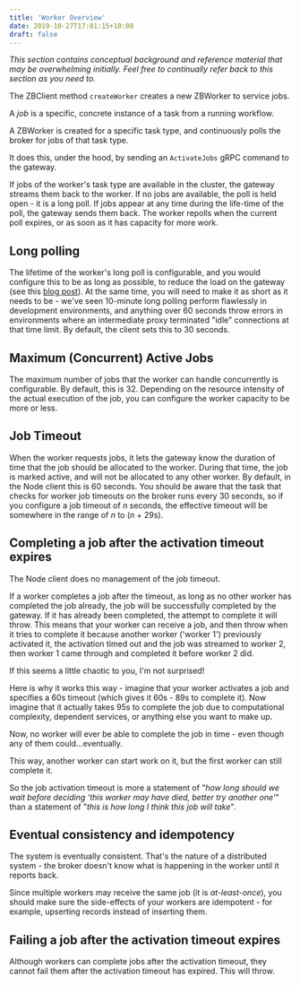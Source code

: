 ```yaml
---
title: 'Worker Overview'
date: 2019-10-27T17:01:15+10:00
draft: false
---
```


_This section contains conceptual background and reference material that may be overwhelming initially. Feel free to continually refer back to this section as you need to._

The ZBClient method `createWorker` creates a new ZBWorker to service jobs.

A _job_ is a specific, concrete instance of a task from a running workflow.

A ZBWorker is created for a specific task type, and continuously polls the broker for jobs of that task type.

It does this, under the hood, by sending an `ActivateJobs` gRPC command to the gateway.

If jobs of the worker's task type are available in the cluster, the gateway streams them back to the worker. If no jobs are available, the poll is held open - it is a long poll. If jobs appear at any time during the life-time of the poll, the gateway sends them back. The worker repolls when the current poll expires, or as soon as it has capacity for more work.

## Long polling

The lifetime of the worker's long poll is configurable, and you would configure this to be as long as possible, to reduce the load on the gateway (see this <a href="https://zeebe.io/blog/2019/08/long-polling/">blog post</a>). At the same time, you will need to make it as short as it needs to be - we've seen 10-minute long polling perform flawlessly in development environments, and anything over 60 seconds throw errors in environments where an intermediate proxy terminated "idle" connections at that time limit. By default, the client sets this to 30 seconds.

## Maximum (Concurrent) Active Jobs

The maximum number of jobs that the worker can handle concurrently is configurable. By default, this is 32. Depending on the resource intensity of the actual execution of the job, you can configure the worker capacity to be more or less.

## Job Timeout

When the worker requests jobs, it lets the gateway know the duration of time that the job should be allocated to the worker. During that time, the job is marked active, and will not be allocated to any other worker. By default, in the Node client this is 60 seconds. You should be aware that the task that checks for worker job timeouts on the broker runs every 30 seconds, so if you configure a job timeout of _n_ seconds, the effective timeout will be somewhere in the range of _n_ to (_n_ + 29s).

## Completing a job after the activation timeout expires

The Node client does no management of the job timeout.

If a worker completes a job after the timeout, as long as no other worker has completed the job already, the job will be successfully completed by the gateway. If it has already been completed, the attempt to complete it will throw. This means that your worker can receive a job, and then throw when it tries to complete it because another worker ('worker 1') previously activated it, the activation timed out and the job was streamed to worker 2, then worker 1 came through and completed it before worker 2 did.

If this seems a little chaotic to you, I'm not surprised!

Here is why it works this way - imagine that your worker activates a job and specifies a 60s timeout (which gives it 60s - 89s to complete it). Now imagine that it actually takes 95s to complete the job due to computational complexity, dependent services, or anything else you want to make up.

Now, no worker will ever be able to complete the job in time - even though any of them could...eventually.

This way, another worker can start work on it, but the first worker can still complete it.

So the job activation timeout is more a statement of "_how long should we wait before deciding 'this worker may have died, better try another one'_" than a statement of "_this is how long I think this job will take_".

## Eventual consistency and idempotency

The system is eventually consistent. That's the nature of a distributed system - the broker doesn't know what is happening in the worker until it reports back.

Since multiple workers may receive the same job (it is _at-least-once_), you should make sure the side-effects of your workers are idempotent - for example, upserting records instead of inserting them.

## Failing a job after the activation timeout expires

Although workers can complete jobs after the activation timeout, they cannot fail them after the activation timeout has expired. This will throw.

